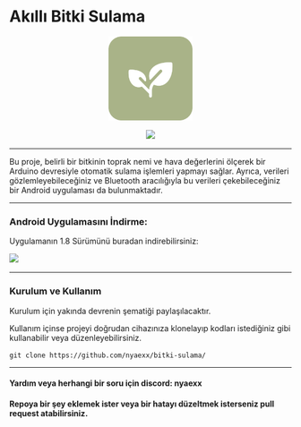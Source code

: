 # Akıllı Bitki Sulama
<p align="center">
  <img src="https://github.com/nyaexx/bitki-sulama/blob/main/.github/bitkisulamalogo.png" width="150px">
</p>


<p align="center">
  <a href="https://github.com/nyaexx/bitki-sulama/releases">
    <img src="https://img.shields.io/github/downloads/nyaexx/bitki-sulama/total.svg?label=Toplam%20indirmeler">
  </a>
</p>

---
Bu proje, belirli bir bitkinin toprak nemi ve hava değerlerini ölçerek bir Arduino devresiyle otomatik sulama işlemleri yapmayı sağlar. Ayrıca, verileri gözlemleyebileceğiniz ve Bluetooth aracılığıyla bu verileri çekebileceğiniz bir Android uygulaması da bulunmaktadır.

---
### Android Uygulamasını İndirme:

Uygulamanın 1.8 Sürümünü buradan indirebilirsiniz:

[![](https://img.shields.io/badge/Bitki%20Sulama-v1.8-blue)](https://github.com/nyaexx/bitki-sulama/releases/tag/v1.8)


---



### Kurulum ve Kullanım
Kurulum için yakında devrenin şematiği paylaşılacaktır.

Kullanım içinse projeyi doğrudan cihazınıza klonelayıp kodları istediğiniz gibi kullanabilir veya düzenleyebilirsiniz.
```plaintext
git clone https://github.com/nyaexx/bitki-sulama/
```

---

#### Yardım veya herhangi bir soru için discord: nyaexx
#### Repoya bir şey eklemek ister veya bir hatayı düzeltmek isterseniz pull request atabilirsiniz.


